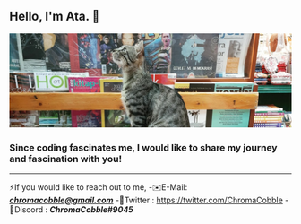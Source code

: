 ## Hello, I'm Ata. 👋
![banner](images/banner.jpg)
### Since coding fascinates me, I would like to share my journey and fascination with you!
---
  ⚡If you would like to reach out to me,
  -✉️E-Mail: ***chromacobble@gmail.com***
  -🔵Twitter :  https://twitter.com/ChromaCobble
  -🤖Discord :  ***ChromaCobble#9045***



<!--
**ChromaCobble/ChromaCobble** is a ✨ _special_ ✨ repository because its `README.md` (this file) appears on your GitHub profile.

Here are some ideas to get you started:

- 🔭 I’m currently working on ...
- 🌱 I’m currently learning ...
- 👯 I’m looking to collaborate on ...
- 🤔 I’m looking for help with ...
- 💬 Ask me about ...
- 📫 How to reach me: ...
- 😄 Pronouns: ...
- ⚡ Fun fact: ...
-->

